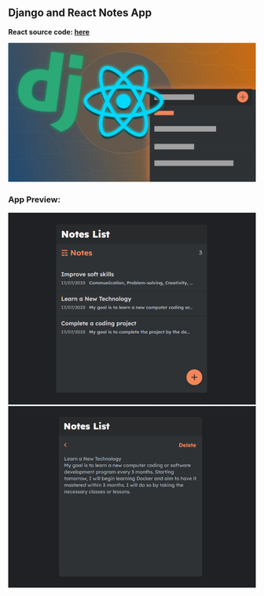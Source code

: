 ## Django and React Notes App

**React source code: [here](https://github.com/gigaamiridze/notes-app-client)**

![Notes App Wallpaper](static/images/notes-wallpaper.jpg)

### App Preview:
![Notes App](static/images/notes.PNG)
![Notes App](static/images/note.PNG)
